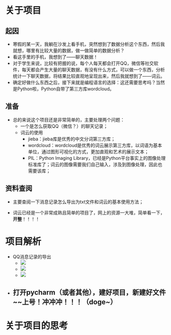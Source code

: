 # 关于项目
## 起因
- 寒假的某一天，我躺在沙发上看手机，突然想到了数据分析这个东西，然后我就想，哪里有比较大量的数据，做一做简单的数据分析？
- 看这手里的手机，我想到了——聊天数据！
- 对于学生来说，比较有把握的说，每个人每天都会打开QQ，微信等社交软件，每天都会产生大量的聊天数据，有没有什么方式，可以做一个东西，分析统计一下聊天数据，将结果比较直观地呈现出来，然后我就想到了——词云。
- 确定好做什么东西之后，接下来就是编程语言的选择：这还需要思考吗？当然是Python啦，Python自带了第三方库wordcloud。

## 准备

- 总的来说这个项目还是非常简单的，主要处理两个问题：
  - 一个是怎么获取QQ（微信？）的聊天记录；
  - 词云的使用
    - jieba：jieba库是优秀的中文分词第三方库；
    - wordcloud：wordcloud是优秀的词云展示第三方库，以词语为基本单位，通过图形可视化的方式，更加直观和艺术的展示文本；
    - PIL：Python Imaging Library，已经是Python平台事实上的图像处理标准库了；词云的图像需要我们自己输入，涉及到图像处理，因此也需要该库；

## 资料查阅

- 主要查阅一下消息记录怎么导出为txt文件和词云的基本使用方法；

- 词云已经是一个非常成熟且简单的项目了，网上的资源一大堆，简单看一下，**开整**！！！！

# 项目解析

- QQ消息记录的导出
  - ![](https://murphyhou0928.github.io/project/2021/reource/wordcloud_1.jpg)
  - ![](https://murphyhou0928.github.io/project/2021/reource/wordcloud_2.jpg)
  - ![](https://murphyhou0928.github.io/project/2021/reource/wordcloud_3.jpg)
- 打开pycharm（或者其他），建好项目，新建好文件~~上号！冲冲冲！！！（doge~）
  - 

# 关于项目的思考

